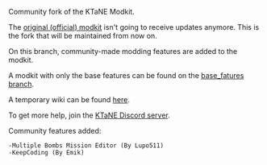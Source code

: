 Community fork of the KTaNE Modkit.

The [original (official) modkit](https://github.com/keeptalkinggame/ktanemodkit) isn't going to receive updates anymore. This is the fork that will be maintained from now on.

On this branch, community-made modding features are added to the modkit.

A modkit with only the base features can be found on the [base_fatures branch](https://github.com/qkrisi/ktanemodkit/tree/base_features).

A temporary wiki can be found [here](https://github.com/keeptalkinggame/ktanemodkit/wiki).

To get more help, join the [KTaNE Discord server](https://discord.gg/ktane).

Community features added:
```
-Multiple Bombs Mission Editor (By Lupo511)
-KeepCoding (By Emik)
```
